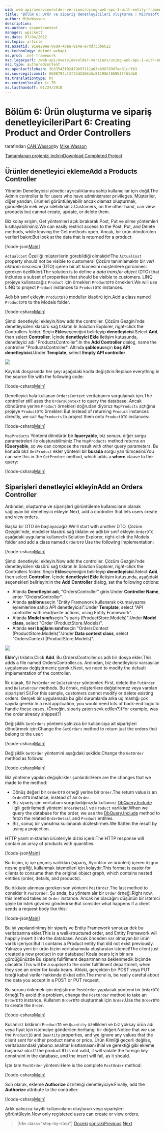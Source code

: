 ```yaml
---
uid: web-api/overview/older-versions/using-web-api-1-with-entity-framework-5/using-web-api-with-entity-framework-part-6
title: "Bölüm 6: Ürün ve sipariş denetleyicileri oluşturma | Microsoft Docs"
author: MikeWasson
description: 
ms.author: aspnetcontent
manager: wpickett
ms.date: 07/04/2012
ms.topic: article
ms.assetid: 91ee29ee-0689-40ee-914a-e7dd733b6622
ms.technology: dotnet-webapi
ms.prod: .net-framework
msc.legacyurl: /web-api/overview/older-versions/using-web-api-1-with-entity-framework-5/using-web-api-with-entity-framework-part-6
msc.type: authoredcontent
ms.openlocfilehash: 3b33543f02479b97112a63eb3879967ae31ccfb3
ms.sourcegitcommit: 060879fcf3f73d2366b5c811986f8695fff65db8
ms.translationtype: MT
ms.contentlocale: tr-TR
ms.lasthandoff: 01/24/2018
---
```

<a name="part-6-creating-product-and-order-controllers"></a><span data-ttu-id="fde0c-102">Bölüm 6: Ürün oluşturma ve sipariş denetleyicileri</span><span class="sxs-lookup"><span data-stu-id="fde0c-102">Part 6: Creating Product and Order Controllers</span></span>
====================
<span data-ttu-id="fde0c-103">tarafından [CAN Wasson](https://github.com/MikeWasson)</span><span class="sxs-lookup"><span data-stu-id="fde0c-103">by [Mike Wasson](https://github.com/MikeWasson)</span></span>

[<span data-ttu-id="fde0c-104">Tamamlanan projenizi indirin</span><span class="sxs-lookup"><span data-stu-id="fde0c-104">Download Completed Project</span></span>](http://code.msdn.microsoft.com/ASP-NET-Web-API-with-afa30545)

## <a name="add-a-products-controller"></a><span data-ttu-id="fde0c-105">Ürünler denetleyici ekleme</span><span class="sxs-lookup"><span data-stu-id="fde0c-105">Add a Products Controller</span></span>

<span data-ttu-id="fde0c-106">Yönetim Denetleyicisi yönetici ayrıcalıklarına sahip kullanıcılar için değil.</span><span class="sxs-lookup"><span data-stu-id="fde0c-106">The Admin controller is for users who have administrator privileges.</span></span> <span data-ttu-id="fde0c-107">Müşteriler, diğer yandan, ürünleri görüntüleyebilir ancak olamaz oluşturmak, güncelleştirmek veya silebilirsiniz.</span><span class="sxs-lookup"><span data-stu-id="fde0c-107">Customers, on the other hand, can view products but cannot create, update, or delete them.</span></span>

<span data-ttu-id="fde0c-108">Biz kolay erişim, Get yöntemleri açık bırakarak Post, Put ve silme yöntemleri kısıtlayabilirsiniz.</span><span class="sxs-lookup"><span data-stu-id="fde0c-108">We can easily restrict access to the Post, Put, and Delete methods, while leaving the Get methods open.</span></span> <span data-ttu-id="fde0c-109">Ancak, bir ürün döndürülen verileri bakın:</span><span class="sxs-lookup"><span data-stu-id="fde0c-109">But look at the data that is returned for a product:</span></span>

[!code-json[Main](using-web-api-with-entity-framework-part-6/samples/sample1.json?highlight=1)]

<span data-ttu-id="fde0c-110">`ActualCost` Özelliği müşterilerin görebildiği olmalıdır!</span><span class="sxs-lookup"><span data-stu-id="fde0c-110">The `ActualCost` property should not be visible to customers!</span></span> <span data-ttu-id="fde0c-111">Çözüm tanımlamaktır bir *veri aktarım nesnesini* (DTO) içeren bir alt kümesini müşterilere görünmesi gereken özellikleri.</span><span class="sxs-lookup"><span data-stu-id="fde0c-111">The solution is to define a *data transfer object* (DTO) that includes a subset of properties that should be visible to customers.</span></span> <span data-ttu-id="fde0c-112">LINQ projeye kullanacağız `Product` için örnekleri `ProductDTO` örnekleri.</span><span class="sxs-lookup"><span data-stu-id="fde0c-112">We will use LINQ to project `Product` instances to `ProductDTO` instances.</span></span>

<span data-ttu-id="fde0c-113">Adlı bir sınıf ekleyin `ProductDTO` modeller klasörü için.</span><span class="sxs-lookup"><span data-stu-id="fde0c-113">Add a class named `ProductDTO` to the Models folder.</span></span>

[!code-csharp[Main](using-web-api-with-entity-framework-part-6/samples/sample2.cs)]

<span data-ttu-id="fde0c-114">Şimdi denetleyici ekleyin.</span><span class="sxs-lookup"><span data-stu-id="fde0c-114">Now add the controller.</span></span> <span data-ttu-id="fde0c-115">Çözüm Gezgini'nde denetleyicileri klasörü sağ tıklatın.</span><span class="sxs-lookup"><span data-stu-id="fde0c-115">In Solution Explorer, right-click the Controllers folder.</span></span> <span data-ttu-id="fde0c-116">Seçin **Ekle**seçeneğini belirleyip **denetleyicisi**.</span><span class="sxs-lookup"><span data-stu-id="fde0c-116">Select **Add**, then select **Controller**.</span></span> <span data-ttu-id="fde0c-117">İçinde **denetleyici Ekle** iletişim kutusunda, denetleyici adı &quot;ProductsController&quot;.</span><span class="sxs-lookup"><span data-stu-id="fde0c-117">In the **Add Controller** dialog, name the controller &quot;ProductsController&quot;.</span></span> <span data-ttu-id="fde0c-118">Altında **şablonu**seçin **boş API denetleyicisi**.</span><span class="sxs-lookup"><span data-stu-id="fde0c-118">Under **Template**, select **Empty API controller**.</span></span>

![](using-web-api-with-entity-framework-part-6/_static/image1.png)

<span data-ttu-id="fde0c-119">Kaynak dosyasında her şeyi aşağıdaki kodla değiştirin:</span><span class="sxs-lookup"><span data-stu-id="fde0c-119">Replace everything in the source file with the following code:</span></span>

[!code-csharp[Main](using-web-api-with-entity-framework-part-6/samples/sample3.cs)]

<span data-ttu-id="fde0c-120">Denetleyici hala kullanan `OrdersContext` veritabanını sorgulamak için.</span><span class="sxs-lookup"><span data-stu-id="fde0c-120">The controller still uses the `OrdersContext` to query the database.</span></span> <span data-ttu-id="fde0c-121">Ancak döndürme yerine `Product` örnekleri doğrudan diyoruz `MapProducts` açtığına projeye `ProductDTO` örnekleri:</span><span class="sxs-lookup"><span data-stu-id="fde0c-121">But instead of returning `Product` instances directly, we call `MapProducts` to project them onto `ProductDTO` instances:</span></span>

[!code-csharp[Main](using-web-api-with-entity-framework-part-6/samples/sample4.cs?highlight=1)]

<span data-ttu-id="fde0c-122">`MapProducts` Yöntemi döndürür bir **Iqueryable**, biz sonucu diğer sorgu parametreleri ile oluşturabilirsiniz.</span><span class="sxs-lookup"><span data-stu-id="fde0c-122">The `MapProducts` method returns an **IQueryable**, so we can compose the result with other query parameters.</span></span> <span data-ttu-id="fde0c-123">Bu konuda bkz `GetProduct` ekler yöntemi bir **burada** sorgu yan tümcesini:</span><span class="sxs-lookup"><span data-stu-id="fde0c-123">You can see this in the `GetProduct` method, which adds a **where** clause to the query:</span></span>

[!code-csharp[Main](using-web-api-with-entity-framework-part-6/samples/sample5.cs?highlight=2)]

## <a name="add-an-orders-controller"></a><span data-ttu-id="fde0c-124">Siparişleri denetleyici ekleyin</span><span class="sxs-lookup"><span data-stu-id="fde0c-124">Add an Orders Controller</span></span>

<span data-ttu-id="fde0c-125">Ardından, oluşturma ve siparişleri görüntüleme kullanıcıların olanak sağlayan bir denetleyici ekleyin.</span><span class="sxs-lookup"><span data-stu-id="fde0c-125">Next, add a controller that lets users create and view orders.</span></span>

<span data-ttu-id="fde0c-126">Başka bir DTO ile başlayacağız.</span><span class="sxs-lookup"><span data-stu-id="fde0c-126">We'll start with another DTO.</span></span> <span data-ttu-id="fde0c-127">Çözüm Gezgini'nde, modeller klasörü sağ tıklatın ve adlı bir sınıf ekleyin `OrderDTO` aşağıdaki uygulama kullanın:</span><span class="sxs-lookup"><span data-stu-id="fde0c-127">In Solution Explorer, right-click the Models folder and add a class named `OrderDTO` Use the following implementation:</span></span>

[!code-csharp[Main](using-web-api-with-entity-framework-part-6/samples/sample6.cs)]

<span data-ttu-id="fde0c-128">Şimdi denetleyici ekleyin.</span><span class="sxs-lookup"><span data-stu-id="fde0c-128">Now add the controller.</span></span> <span data-ttu-id="fde0c-129">Çözüm Gezgini'nde denetleyicileri klasörü sağ tıklatın.</span><span class="sxs-lookup"><span data-stu-id="fde0c-129">In Solution Explorer, right-click the Controllers folder.</span></span> <span data-ttu-id="fde0c-130">Seçin **Ekle**seçeneğini belirleyip **denetleyicisi**.</span><span class="sxs-lookup"><span data-stu-id="fde0c-130">Select **Add**, then select **Controller**.</span></span> <span data-ttu-id="fde0c-131">İçinde **denetleyici Ekle** iletişim kutusunda, aşağıdaki seçenekleri belirleyin:</span><span class="sxs-lookup"><span data-stu-id="fde0c-131">In the **Add Controller** dialog, set the following options:</span></span>

- <span data-ttu-id="fde0c-132">Altında **Denetleyici adı**, "OrdersController" girin.</span><span class="sxs-lookup"><span data-stu-id="fde0c-132">Under **Controller Name**, enter "OrdersController".</span></span>
- <span data-ttu-id="fde0c-133">Altında **şablonu**seçin "Entity Framework kullanarak okuma/yazma eylemlerine sahip API denetleyicisi".</span><span class="sxs-lookup"><span data-stu-id="fde0c-133">Under **Template**, select "API controller with read/write actions, using Entity Framework".</span></span>
- <span data-ttu-id="fde0c-134">Altında **Model sınıfı**seçin &quot;sipariş (ProductStore.Models)&quot;.</span><span class="sxs-lookup"><span data-stu-id="fde0c-134">Under **Model class**, select &quot;Order (ProductStore.Models)&quot;.</span></span>
- <span data-ttu-id="fde0c-135">Altında **veri bağlamı sınıfı**seçin &quot;OrdersContext (ProductStore.Models)&quot;.</span><span class="sxs-lookup"><span data-stu-id="fde0c-135">Under **Data context class**, select &quot;OrdersContext (ProductStore.Models)&quot;.</span></span>

![](using-web-api-with-entity-framework-part-6/_static/image2.png)

<span data-ttu-id="fde0c-136">**Ekle**'yi tıklatın.</span><span class="sxs-lookup"><span data-stu-id="fde0c-136">Click **Add**.</span></span> <span data-ttu-id="fde0c-137">Bu OrdersController.cs adlı bir dosya ekler.</span><span class="sxs-lookup"><span data-stu-id="fde0c-137">This adds a file named OrdersController.cs.</span></span> <span data-ttu-id="fde0c-138">Ardından, biz denetleyicisi varsayılan uygulaması değiştirmeniz gerekir.</span><span class="sxs-lookup"><span data-stu-id="fde0c-138">Next, we need to modify the default implementation of the controller.</span></span>

<span data-ttu-id="fde0c-139">İlk olarak, Sil `PutOrder` ve `DeleteOrder` yöntemleri.</span><span class="sxs-lookup"><span data-stu-id="fde0c-139">First, delete the `PutOrder` and `DeleteOrder` methods.</span></span> <span data-ttu-id="fde0c-140">Bu örnek, müşterilere değiştiremez veya varolan siparişleri Sil.</span><span class="sxs-lookup"><span data-stu-id="fde0c-140">For this sample, customers cannot modify or delete existing orders.</span></span> <span data-ttu-id="fde0c-141">Gerçek bir uygulamada bu gibi durumlarda arka uç mantığı çok sayıda gerekir.</span><span class="sxs-lookup"><span data-stu-id="fde0c-141">In a real application, you would need lots of back-end logic to handle these cases.</span></span> <span data-ttu-id="fde0c-142">(Örneğin, sipariş zaten sevk edilen?)</span><span class="sxs-lookup"><span data-stu-id="fde0c-142">(For example, was the order already shipped?)</span></span>

<span data-ttu-id="fde0c-143">Değişiklik `GetOrders` yöntemi yalnızca bir kullanıcıya ait siparişleri döndürmek için:</span><span class="sxs-lookup"><span data-stu-id="fde0c-143">Change the `GetOrders` method to return just the orders that belong to the user:</span></span>

[!code-csharp[Main](using-web-api-with-entity-framework-part-6/samples/sample7.cs)]

<span data-ttu-id="fde0c-144">Değişiklik `GetOrder` yöntemini aşağıdaki şekilde:</span><span class="sxs-lookup"><span data-stu-id="fde0c-144">Change the `GetOrder` method as follows:</span></span>

[!code-csharp[Main](using-web-api-with-entity-framework-part-6/samples/sample8.cs)]

<span data-ttu-id="fde0c-145">Biz yönteme yapılan değişiklikler şunlardır:</span><span class="sxs-lookup"><span data-stu-id="fde0c-145">Here are the changes that we made to the method:</span></span>

- <span data-ttu-id="fde0c-146">Dönüş değeri bir `OrderDTO` örneği yerine bir `Order`.</span><span class="sxs-lookup"><span data-stu-id="fde0c-146">The return value is an `OrderDTO` instance, instead of an `Order`.</span></span>
- <span data-ttu-id="fde0c-147">Biz sipariş için veritabanı sorguladığınızda kullanırız [DbQuery.Include](https://msdn.microsoft.com/library/gg696395) ilgili getirilemedi yöntemi `OrderDetail` ve `Product` varlıklar.</span><span class="sxs-lookup"><span data-stu-id="fde0c-147">When we query the database for the order, we use the [DbQuery.Include](https://msdn.microsoft.com/library/gg696395) method to fetch the related `OrderDetail` and `Product` entities.</span></span>
- <span data-ttu-id="fde0c-148">Biz, sonuç bir yansıtma kullanarak düzleştirmek.</span><span class="sxs-lookup"><span data-stu-id="fde0c-148">We flatten the result by using a projection.</span></span>

<span data-ttu-id="fde0c-149">HTTP yanıtı miktarları ürünleriyle dizisi içerir:</span><span class="sxs-lookup"><span data-stu-id="fde0c-149">The HTTP response will contain an array of products with quantities:</span></span>

[!code-json[Main](using-web-api-with-entity-framework-part-6/samples/sample9.json)]

<span data-ttu-id="fde0c-150">Bu biçim, iç içe geçmiş varlıkları (sipariş, Ayrıntılar ve ürünleri) içeren özgün nesne grafiği, kullanmak istemcileri için kolaydır.</span><span class="sxs-lookup"><span data-stu-id="fde0c-150">This format is easier for clients to consume than the original object graph, which contains nested entities (order, details, and products).</span></span>

<span data-ttu-id="fde0c-151">Bu dikkate alınması gereken son yöntemi `PostOrder`.</span><span class="sxs-lookup"><span data-stu-id="fde0c-151">The last method to consider it `PostOrder`.</span></span> <span data-ttu-id="fde0c-152">Şu anda, bu yöntem alır bir `Order` örneği.</span><span class="sxs-lookup"><span data-stu-id="fde0c-152">Right now, this method takes an `Order` instance.</span></span> <span data-ttu-id="fde0c-153">Ancak ne olacağını düşünün bir istemci şöyle bir istek gövdesi gönderirse:</span><span class="sxs-lookup"><span data-stu-id="fde0c-153">But consider what happens if a client sends a request body like this:</span></span>

[!code-json[Main](using-web-api-with-entity-framework-part-6/samples/sample10.json)]

<span data-ttu-id="fde0c-154">Bu iyi yapılandırılmış bir sipariş ve Entity Framework sonsuza dek bu veritabanına ekler.</span><span class="sxs-lookup"><span data-stu-id="fde0c-154">This is a well-structured order, and Entity Framework will happily insert it into the database.</span></span> <span data-ttu-id="fde0c-155">Ancak önceden var olmayan bir ürün varlık içeriyor.</span><span class="sxs-lookup"><span data-stu-id="fde0c-155">But it contains a Product entity that did not exist previously.</span></span> <span data-ttu-id="fde0c-156">Yalnızca yeni bir ürün bizim veritabanında oluşturulan istemci!</span><span class="sxs-lookup"><span data-stu-id="fde0c-156">The client just created a new product in our database!</span></span> <span data-ttu-id="fde0c-157">Koala bears için bir sıra gördüğünüzde Bu sipariş fullfilment departmanına beklenmedik biçimde olacaktır.</span><span class="sxs-lookup"><span data-stu-id="fde0c-157">This will be a suprise to the order fullfilment department, when they see an order for koala bears.</span></span> <span data-ttu-id="fde0c-158">Ahlaki, gerçekten bir POST veya PUT isteği kabul veriler hakkında dikkat edin.</span><span class="sxs-lookup"><span data-stu-id="fde0c-158">The moral is, be really careful about the data you accept in a POST or PUT request.</span></span>

<span data-ttu-id="fde0c-159">Bu sorunu önlemek için değiştirme `PostOrder` yapılacak yöntemi bir `OrderDTO` örneği.</span><span class="sxs-lookup"><span data-stu-id="fde0c-159">To avoid this problem, change the `PostOrder` method to take an `OrderDTO` instance.</span></span> <span data-ttu-id="fde0c-160">Kullanım `OrderDTO` oluşturmak için `Order`.</span><span class="sxs-lookup"><span data-stu-id="fde0c-160">Use the `OrderDTO` to create the `Order`.</span></span>

[!code-csharp[Main](using-web-api-with-entity-framework-part-6/samples/sample11.cs)]

<span data-ttu-id="fde0c-161">Kullanırız bildirimi `ProductID` ve `Quantity` özellikleri ve biz yoksay ürün adı veya fiyat için istemciye gönderilen herhangi bir değeri.</span><span class="sxs-lookup"><span data-stu-id="fde0c-161">Notice that we use the `ProductID` and `Quantity` properties, and we ignore any values that the client sent for either product name or price.</span></span> <span data-ttu-id="fde0c-162">Ürün Kimliği geçerli değilse, veritabanındaki yabancı anahtar kısıtlamasını ihlal ve gerektiği gibi ekleme başarısız olur.</span><span class="sxs-lookup"><span data-stu-id="fde0c-162">If the product ID is not valid, it will violate the foreign key constraint in the database, and the insert will fail, as it should.</span></span>

<span data-ttu-id="fde0c-163">İşte tam `PostOrder` yöntemi:</span><span class="sxs-lookup"><span data-stu-id="fde0c-163">Here is the complete `PostOrder` method:</span></span>

[!code-csharp[Main](using-web-api-with-entity-framework-part-6/samples/sample12.cs)]

<span data-ttu-id="fde0c-164">Son olarak, ekleme **Authorize** özniteliği denetleyiciye:</span><span class="sxs-lookup"><span data-stu-id="fde0c-164">Finally, add the **Authorize** attribute to the controller:</span></span>

[!code-csharp[Main](using-web-api-with-entity-framework-part-6/samples/sample13.cs)]

<span data-ttu-id="fde0c-165">Artık yalnızca kayıtlı kullanıcıların oluşturun veya siparişleri görüntüleyin.</span><span class="sxs-lookup"><span data-stu-id="fde0c-165">Now only registered users can create or view orders.</span></span>

>[!div class="step-by-step"]
<span data-ttu-id="fde0c-166">[Önceki](using-web-api-with-entity-framework-part-5.md)
[sonraki](using-web-api-with-entity-framework-part-7.md)</span><span class="sxs-lookup"><span data-stu-id="fde0c-166">[Previous](using-web-api-with-entity-framework-part-5.md)
[Next](using-web-api-with-entity-framework-part-7.md)</span></span>
